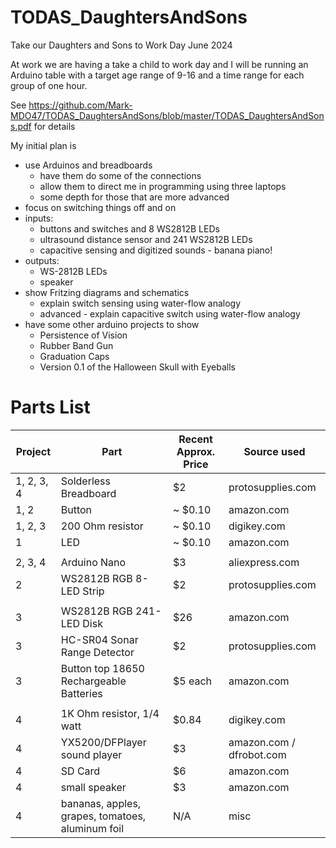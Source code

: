 # TODAS_DaughtersAndSons
Take our Daughters and Sons to Work Day June 2024

At work we are having a take a child to work day and I will be running an Arduino table with a target age range of 9-16 and a time range for each group of one hour.

See https://github.com/Mark-MDO47/TODAS_DaughtersAndSons/blob/master/TODAS_DaughtersAndSons.pdf for details

My initial plan is
- use Arduinos and breadboards
  - have them do some of the connections
  - allow them to direct me in programming using three laptops
  - some depth for those that are more advanced
- focus on switching things off and on
- inputs:
  - buttons and switches and 8 WS2812B LEDs
  - ultrasound distance sensor and 241 WS2812B LEDs
  - capacitive sensing and digitized sounds - banana piano!
- outputs:
  - WS-2812B LEDs
  - speaker
- show Fritzing diagrams and schematics
  - explain switch sensing using water-flow analogy
  - advanced - explain capacitive switch using water-flow analogy
- have some other arduino projects to show
  - Persistence of Vision
  - Rubber Band Gun
  - Graduation Caps
  - Version 0.1 of the Halloween Skull with Eyeballs

# Parts List
| Project | Part | Recent Approx. Price | Source used |
| --- | --- | --- | --- |
| 1, 2, 3, 4 | Solderless Breadboard | $2 | protosupplies.com |
| 1, 2 | Button | ~ $0.10 | amazon.com |
| 1, 2, 3 | 200 Ohm resistor | ~ $0.10 | digikey.com |
| 1 | LED | ~ $0.10 | amazon.com |
| | | | |
| 2, 3, 4 | Arduino Nano | $3 | aliexpress.com |
| 2 | WS2812B RGB 8-LED Strip | $2 | protosupplies.com |
| | | | |
| 3 | WS2812B RGB 241-LED Disk  | $26 | amazon.com |
| 3 | HC-SR04 Sonar Range Detector | $2 | protosupplies.com |
| 3 | Button top 18650 Rechargeable Batteries | $5 each | amazon.com |
| | | | |
| 4 | 1K Ohm resistor, 1/4 watt | $0.84 | digikey.com |
| 4 | YX5200/DFPlayer sound player | $3 | amazon.com / dfrobot.com |
| 4 | SD Card | $6 | amazon.com |
| 4 | small speaker| $3 | amazon.com |
| 4 | bananas, apples, grapes, tomatoes, aluminum foil | N/A | misc |
